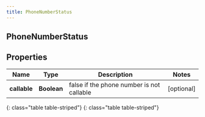 ```yaml
---
title: PhoneNumberStatus
---
```

## PhoneNumberStatus


## Properties

| Name | Type | Description | Notes |
| ------------ | ------------- | ------------- | ------------- |
| **callable** | **Boolean** | false if the phone number is not callable |  [optional] |
{: class="table table-striped"}
{: class="table table-striped"}



